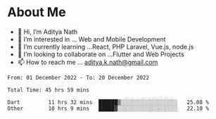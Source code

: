 # About Me

- 👋 Hi, I’m Aditya Nath
- 👀 I’m interested in ... Web and Mobile Development
- 🌱 I’m currently learning ...React, PHP Laravel, Vue.js, node.js
- 💞️ I’m looking to collaborate on ...Flutter and Web Projects
- 📫 How to reach me ... aditya.k.nath@gmail.com

<!--START_SECTION:waka-->

```text
From: 01 December 2022 - To: 20 December 2022

Total Time: 45 hrs 59 mins

Dart         11 hrs 32 mins  ██████▒░░░░░░░░░░░░░░░░░░   25.08 %
Other        10 hrs 9 mins   █████▓░░░░░░░░░░░░░░░░░░░   22.10 %
```

<!--END_SECTION:waka-->

<!---
kronosking007/kronosking007 is a ✨ special ✨ repository because its `README.md` (this file) appears on your GitHub profile.
You can click the Preview link to take a look at your changes.
--->
